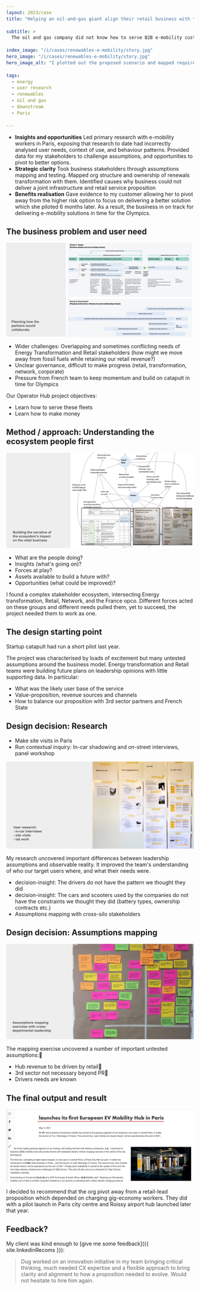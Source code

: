 ```yaml
---
layout: 2023/case
title: "Helping an oil-and-gas giant align their retail business with their renewables transformation"

subtitle: >
  The oil and gas company did not know how to serve B2B e-mobility customers. They needed to learn how to serve these fleets, and how to monetise that relationship.

index_image: "/i/cases/renewables-e-mobility/story.jpg"
hero_image: "/i/cases/renewables-e-mobility/story.jpg"
hero_image_alt: "I plotted out the proposed scenario and mapped required capability in a blueprint."

tags: 
  - energy
  - user research
  - renewables
  - oil and gas
  - downstream
  - Paris

---
```


- **Insights and opportunities** Led primary research with e-mobility workers in Paris, exposing that research to date had incorrectly analysed user needs, context of use, and behaviour patterns. Provided data for my stakeholders to challenge assumptions, and opportunities to pivot to better options.
- **Strategic clarity** Took business stakeholders through assumptions mapping and testing. Mapped org structure and ownership of renewals transformation with them. Identified causes why business could not deliver a joint infrastructure and retail service proposition
- **Benefits realisation** Gave evidence to my customer allowing her to pivot away from the higher risk option to focus on delivering a better solution which she piloted 6 months later. As a result, the business in on track for delivering e-mobility solutions in time for the Olympics.


## The business problem and user need

![I needed to develop a plan that showed how the partners would collaborate.](/i/cases/renewables-e-mobility/plan.jpg)

- Wider challenges: Overlapping and sometimes conflicting needs of Energy Transformation and Retail stakeholders (how might we move away from fossil fuels while retaining our retail revenue?)
- Unclear governance, difficult to make progress (retail, transformation, network, corporate)
- Pressure from French team to keep momentum and build on catapult in time for Olympics

Our Operator Hub project objectives:

- Learn how to serve these fleets
- Learn how to make money


## Method / approach: Understanding the ecosystem people first

![The service would become a component of a complex ecosystem](/i/cases/renewables-e-mobility/speculative-design.jpg)

- What are the people doing?
- Insights (what's going on)?
- Forces at play?
- Assets available to build a future with?
- Opportunities (what could be improved)?

I found a complex stakeholder ecosystem, intersecting Energy transformation, Retail, Network, and the France opco. Different forces acted on these groups and different needs pulled them, yet to succeed, the project needed them to work as one.


## The design starting point

Startup catapult had run a short pilot last year. 

The project was characterised by loads of excitement but many untested assumptions around the business model. Energy transformation and Retail teams were building future plans on leadership opinions with little supporting data. In particular:
- What was the likely user base of the service
- Value-proposition, revenue sources and channels
- How to balance our proposition with 3rd sector partners and French State 


## Design decision: Research

- Make site visits in Paris 
- Run contextual inquiry: In-car shadowing and on-street interviews, panel workshop

![Planning user research](/i/cases/renewables-e-mobility/UR.jpg)

My research uncovered important differences between leadership assumptions and observable reality. It improved the team's understanding of who our target users where, and what their needs were.

- decision-insight: The drivers do not have the pattern we thought they did
- decision-insight: The cars and scooters used by the companies do not have the constraints we thought they did (battery types, ownership contracts etc.)
- Assumptions mapping with cross-silo stakeholders


## Design decision: Assumptions mapping

![The mapping exercise uncovered a number of important untested assumptions](/i/cases/renewables-e-mobility/assumptions-map.jpg)

The mapping exercise uncovered a number of important untested assumptions:
- Hub revenue to be driven by retail
- 3rd sector not necessary beyond PR
- Drivers needs are known


## The final output and result

![The final output and result](/i/cases/renewables-e-mobility/outcome.jpg)

I decided to recommend that the org pivot away from a retail-lead proposition which depended on charging gig-economy workers. They did with a pilot launch in Paris city centre and Roissy airport hub launched later that year.


## Feedback?

My client was kind enough to [give me some feedback]({{ site.linkedinRecoms }}):

>
> Dug worked on an innovation initiative in my team 
> bringing critical thinking, much needed CX expertise 
> and a flexible approach to bring clarity and alignment 
> to how a proposition needed to evolve. 
> Would not hesitate to hire him again.
>


